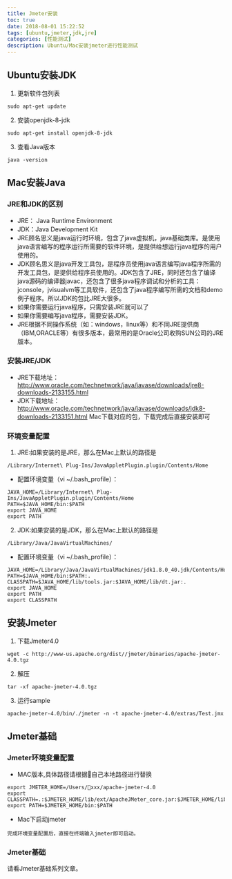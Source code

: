 ```yaml
---
title: Jmeter安装
toc: true
date: 2018-08-01 15:22:52
tags: [ubuntu,jmeter,jdk,jre]
categories: [性能测试]
description: Ubuntu/Mac安装jmeter进行性能测试
---
```

## Ubuntu安装JDK
1. 更新软件包列表
```shell
sudo apt-get update
```
2. 安装openjdk-8-jdk
```shell
sudo apt-get install openjdk-8-jdk
```
3. 查看Java版本
```shell
java -version
```
## Mac安装Java
### JRE和JDK的区别
- JRE： Java Runtime Environment
- JDK：Java Development Kit 
- JRE顾名思义是java运行时环境，包含了java虚拟机，java基础类库。是使用java语言编写的程序运行所需要的软件环境，是提供给想运行java程序的用户使用的。
- JDK顾名思义是java开发工具包，是程序员使用java语言编写java程序所需的开发工具包，是提供给程序员使用的。JDK包含了JRE，同时还包含了编译java源码的编译器javac，还包含了很多java程序调试和分析的工具：jconsole，jvisualvm等工具软件，还包含了java程序编写所需的文档和demo例子程序。所以JDK的包比JRE大很多。
- 如果你需要运行java程序，只需安装JRE就可以了
- 如果你需要编写java程序，需要安装JDK。
- JRE根据不同操作系统（如：windows，linux等）和不同JRE提供商（IBM,ORACLE等）有很多版本，最常用的是Oracle公司收购SUN公司的JRE版本。

### 安装JRE/JDK
- JRE下载地址：http://www.oracle.com/technetwork/java/javase/downloads/jre8-downloads-2133155.html
- JDK下载地址：
http://www.oracle.com/technetwork/java/javase/downloads/jdk8-downloads-2133151.html
Mac下载对应的包，下载完成后直接安装即可

### 环境变量配置
1. JRE:如果安装的是JRE，那么在Mac上默认的路径是
```
/Library/Internet\ Plug-Ins/JavaAppletPlugin.plugin/Contents/Home
```
- 配置环境变量（vi ~/.bash_profile）：
```
JAVA_HOME=/Library/Internet\ Plug-Ins/JavaAppletPlugin.plugin/Contents/Home
PATH=$JAVA_HOME/bin:$PATH
export JAVA_HOME
export PATH
```
2. JDK:如果安装的是JDK，那么在Mac上默认的路径是
```
/Library/Java/JavaVirtualMachines/
```
- 配置环境变量（vi ~/.bash_profile）：
```
JAVA_HOME=/Library/Java/JavaVirtualMachines/jdk1.8.0_40.jdk/Contents/Home
PATH=$JAVA_HOME/bin:$PATH:.
CLASSPATH=$JAVA_HOME/lib/tools.jar:$JAVA_HOME/lib/dt.jar:.
export JAVA_HOME
export PATH
export CLASSPATH
```
## 安装Jmeter
1. 下载Jmeter4.0
```shell
wget -c http://www-us.apache.org/dist//jmeter/binaries/apache-jmeter-4.0.tgz
```
2. 解压
```shell
tar -xf apache-jmeter-4.0.tgz
```
3. 运行sample
```shell
apache-jmeter-4.0/bin/./jmeter -n -t apache-jmeter-4.0/extras/Test.jmx
```
## Jmeter基础

### Jmeter环境变量配置
- MAC版本,具体路径请根据自己本地路径进行替换
```shell
export JMETER_HOME=/Users/xxx/apache-jmeter-4.0
export CLASSPATH=.:$JMETER_HOME/lib/ext/ApacheJMeter_core.jar:$JMETER_HOME/lib/jorphan.jar
export PATH=$JMETER_HOME/bin:$PATH
```
- Mac下启动jmeter
```
完成环境变量配置后，直接在终端输入jmeter即可启动。
```

### Jmeter基础
请看Jmeter基础系列文章。